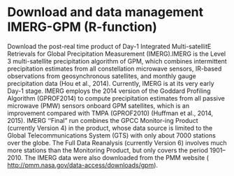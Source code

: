 Download and data management IMERG-GPM (R-function)
=========================================================
Download the post-real time product of Day-1 Integrated Multi-satellitE Retrievals for Global Precipitation
Measurement (IMERG).IMERG is the Level 3 multi-satellite precipitation algorithm of GPM, which combines intermittent precipitation estimates from all constellation microwave sensors, IR-based observations from geosynchronous satellites, and monthly gauge precipitation data (Hou et al., 2014). Currently, IMERG is at its very early Day-1 stage. IMERG employs the 2014 version of the Goddard Profiling Algorithm (GPROF2014) to compute precipitation estimates from all passive microwave (PMW) sensors onboard GPM satellites, which is an improvement compared with TMPA (GPROF2010) (Huffman et al., 2014, 2015). IMERG ‘‘Final” run combines the GPCC Monitor-ing Product (currently Version 4) in the product, whose data source is limited to the Global Telecommunications System (GTS) with only about 7000 stations over the globe. The Full Data Reanalysis (currently Version 6) involves much more stations than the Monitoring Product, but only covers the period 1901–2010. The IMERG data were also downloaded from the PMM website ( http://pmm.nasa.gov/data-access/downloads/gpm).
